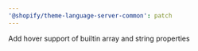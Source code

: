 ```yaml
---
'@shopify/theme-language-server-common': patch
---
```


Add hover support of builtin array and string properties
